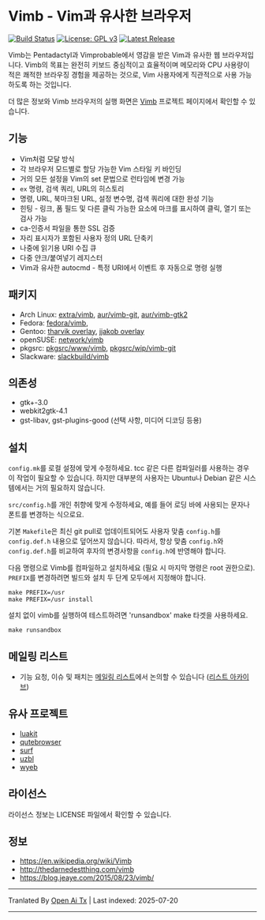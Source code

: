 ﻿
# Vimb - Vim과 유사한 브라우저

[![Build Status](https://travis-ci.com/fanglingsu/vimb.svg?branch=master)](https://travis-ci.com/fanglingsu/vimb)
[![License: GPL v3](https://img.shields.io/badge/License-GPLv3-blue.svg)](https://www.gnu.org/licenses/gpl-3.0)
[![Latest Release](https://img.shields.io/github/release/fanglingsu/vimb.svg?style=flat)](https://github.com/fanglingsu/vimb/releases/latest)

Vimb는 Pentadactyl과 Vimprobable에서 영감을 받은 Vim과 유사한 웹 브라우저입니다.
Vimb의 목표는 완전히 키보드 중심적이고 효율적이며
메모리와 CPU 사용량이 적은 쾌적한 브라우징 경험을 제공하는 것으로,
Vim 사용자에게 직관적으로 사용 가능하도록 하는 것입니다.

더 많은 정보와 Vimb 브라우저의 실행 화면은
[Vimb][] 프로젝트 페이지에서 확인할 수 있습니다.

## 기능

- Vim처럼 모달 방식
- 각 브라우저 모드별로 할당 가능한 Vim 스타일 키 바인딩
- 거의 모든 설정을 Vim의 set 문법으로 런타임에 변경 가능
- `ex` 명령, 검색 쿼리, URL의 히스토리
- 명령, URL, 북마크된 URL, 설정 변수명, 검색 쿼리에 대한 완성 기능
- 힌팅 - 링크, 폼 필드 및 다른 클릭 가능한 요소에 마크를 표시하여
  클릭, 열기 또는 검사 가능
- ca-인증서 파일을 통한 SSL 검증
- 자리 표시자가 포함된 사용자 정의 URL 단축키
- 나중에 읽기용 URI 수집 큐
- 다중 얀크/붙여넣기 레지스터
- Vim과 유사한 autocmd - 특정 URI에서 이벤트 후 자동으로 명령 실행

## 패키지

- Arch Linux: [extra/vimb][], [aur/vimb-git][], [aur/vimb-gtk2][]
- Fedora: [fedora/vimb][],
- Gentoo: [tharvik overlay][], [jjakob overlay][]
- openSUSE: [network/vimb][]
- pkgsrc: [pkgsrc/www/vimb][], [pkgsrc/wip/vimb-git][]
- Slackware: [slackbuild/vimb][]

## 의존성

- gtk+-3.0
- webkit2gtk-4.1
- gst-libav, gst-plugins-good (선택 사항, 미디어 디코딩 등용)

## 설치

`config.mk`를 로컬 설정에 맞게 수정하세요. 
tcc 같은 다른 컴파일러를 사용하는 경우 이 작업이 필요할 수 있습니다. 
하지만 대부분의 사용자는 Ubuntu나 Debian 같은 시스템에서는 거의 필요하지 않습니다.

`src/config.h`를 개인 취향에 맞게 수정하세요, 예를 들어
로딩 바에 사용되는 문자나 폰트를 변경하는 식으로요.

기본 `Makefile`은 최신 git pull로 업데이트되어도
사용자 맞춤 `config.h`를 `config.def.h` 내용으로 덮어쓰지 않습니다.
따라서, 항상 맞춤 `config.h`와 `config.def.h`를 비교하여
후자의 변경사항을 `config.h`에 반영해야 합니다.

다음 명령으로 Vimb를 컴파일하고 설치하세요 (필요 시 마지막 명령은 root 권한으로).
`PREFIX`를 변경하려면 빌드와 설치 두 단계 모두에서 지정해야 합니다.

    make PREFIX=/usr
    make PREFIX=/usr install

설치 없이 vimb를 실행하여 테스트하려면 'runsandbox' make 타겟을 사용하세요.

    make runsandbox

## 메일링 리스트

- 기능 요청, 이슈 및 패치는 [메일링 리스트][mail]에서 논의할 수 있습니다 ([리스트 아카이브][mail-archive])

## 유사 프로젝트

- [luakit](https://luakit.github.io/)
- [qutebrowser](https://www.qutebrowser.org/)
- [surf](https://surf.suckless.org/)
- [uzbl](https://www.uzbl.org/)
- [wyeb](https://github.com/jun7/wyeb)

## 라이선스

라이선스 정보는 LICENSE 파일에서 확인할 수 있습니다.

## 정보

- https://en.wikipedia.org/wiki/Vimb
- http://thedarnedestthing.com/vimb
- https://blog.jeaye.com/2015/08/23/vimb/

[aur/vimb-git]:        https://aur.archlinux.org/packages/vimb-git
[aur/vimb-gtk2]:       https://aur.archlinux.org/packages/vimb-gtk2/
[extra/vimb]:          https://www.archlinux.org/packages/extra/x86_64/vimb/
[fedora/vimb]:         https://src.fedoraproject.org/rpms/vimb
[tharvik overlay]:     https://github.com/tharvik/overlay/tree/master/www-client/vimb
[jjakob overlay]:      https://github.com/jjakob/gentoo-overlay/tree/master/www-client/vimb
[mail-archive]:        https://sourceforge.net/p/vimb/vimb/vimb-users/ "vimb - mailing list archive"
[mail]:                https://lists.sourceforge.net/lists/listinfo/vimb-users "vimb - mailing list"



[network/vimb]:        https://build.opensuse.org/package/show/network/vimb
[pkgsrc/wip/vimb-git]: http://pkgsrc.se/wip/vimb-git
[pkgsrc/www/vimb]:     http://pkgsrc.se/www/vimb
[slackbuild/vimb]:     https://slackbuilds.org/repository/14.2/network/vimb/
[vimb]:                https://fanglingsu.github.io/vimb/ "Vimb - Vim과 유사한 브라우저 프로젝트 페이지"


---

Tranlated By [Open Ai Tx](https://github.com/OpenAiTx/OpenAiTx) | Last indexed: 2025-07-20

---